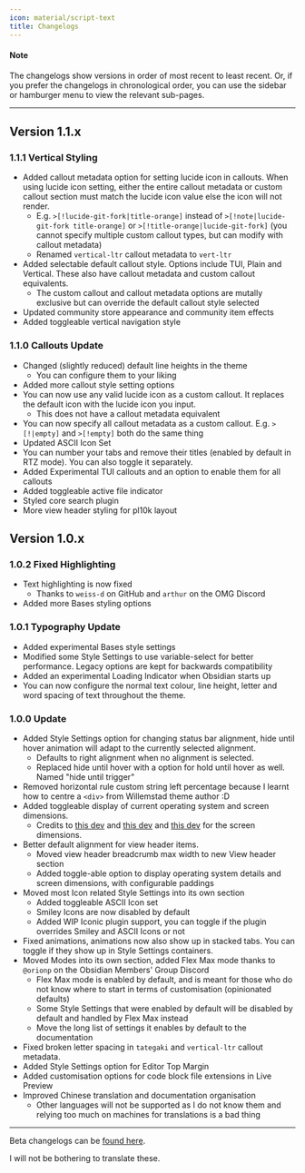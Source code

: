 ```yaml
---
icon: material/script-text
title: Changelogs
---
```


#### Note

The changelogs show versions in order of most recent to least recent.
Or, if you prefer the changelogs in chronological order, you can use
the sidebar or hamburger menu to view the relevant sub-pages.

---

## Version 1.1.x
### 1.1.1 Vertical Styling
- Added callout metadata option for setting lucide icon in callouts. When using lucide icon setting, either the entire callout metadata or custom callout section must match the lucide icon value else the icon will not render.
	- E.g. `>[!lucide-git-fork|title-orange]` instead of `>[!note|lucide-git-fork title-orange]` or `>[!title-orange|lucide-git-fork]` (you cannot specify multiple custom callout types, but can modify with callout metadata)
	- Renamed `vertical-ltr` callout metadata to `vert-ltr`
- Added selectable default callout style. Options include TUI, Plain and Vertical. These also have callout metadata and custom callout equivalents.
	- The custom callout and callout metadata options are mutally exclusive but can override the default callout style selected
- Updated community store appearance and community item effects
- Added toggleable vertical navigation style

### 1.1.0 Callouts Update

- Changed (slightly reduced) default line heights in the theme
	- You can configure them to your liking
- Added more callout style setting options
- You can now use any valid lucide icon as a custom callout. It replaces the default icon with the lucide icon you input.
	- This does not have a callout metadata equivalent
- You can now specify all callout metadata as a custom callout. E.g. `>[!|empty]` and `>[!empty]` both do the same thing
- Updated ASCII Icon Set
- You can number your tabs and remove their titles (enabled by default in RTZ mode). You can also toggle it separately.
- Added Experimental TUI callouts and an option to enable them for all callouts
- Added toggleable active file indicator
- Styled core search plugin
- More view header styling for pl10k layout

## Version 1.0.x

### 1.0.2 Fixed Highlighting
- Text highlighting is now fixed
  - Thanks to `weiss-d` on GitHub and `arthur` on the OMG Discord
- Added more Bases styling options

### 1.0.1 Typography Update

- Added experimental Bases style settings
- Modified some Style Settings to use variable-select for better performance. Legacy options are kept for backwards compatibility
- Added an experimental Loading Indicator when Obsidian starts up
- You can now configure the normal text colour, line height, letter and word spacing of text throughout the theme.

### 1.0.0 Update

- Added Style Settings option for changing status bar alignment, hide until hover animation will adapt to the currently selected alignment.
  - Defaults to right alignment when no alignment is selected.
  - Replaced hide until hover with a option for hold until hover as well. Named "hide until trigger"
- Removed horizontal rule custom string left percentage because I learnt how to centre a `<div>` from Willemstad theme author :D
- Added toggleable display of current operating system and screen dimensions.
  - Credits to [this dev](https://dev.to/janeori/css-type-casting-to-numeric-tanatan2-scalars-582j) and [this dev](https://css-tip.com/screen-dimension) and [this dev](https://dev.to/leapcell/get-screen-size-in-pure-css-3kna) for the screen dimensions.
- Better default alignment for view header items.
  - Moved view header breadcrumb max width to new View header section
  - Added toggle-able option to display operating system details and screen dimensions, with configurable paddings
- Moved most Icon related Style Settings into its own section
  - Added toggleable ASCII Icon set
  - Smiley Icons are now disabled by default
  - Added WIP Iconic plugin support, you can toggle if the plugin overrides Smiley and ASCII Icons or not
- Fixed animations, animations now also show up in stacked tabs. You can toggle if they show up in Style Settings containers.
- Moved Modes into its own section, added Flex Max mode thanks to `@orionp` on the Obsidian Members' Group Discord
  - Flex Max mode is enabled by default, and is meant for those who do not know where to start in terms of customisation (opinionated defaults)
  - Some Style Settings that were enabled by default will be disabled by default and handled by Flex Max instead
  - Move the long list of settings it enables by default to the documentation
- Fixed broken letter spacing in `tategaki` and `vertical-ltr` callout metadata.
- Added Style Settings option for Editor Top Margin
- Added customisation options for code block file extensions in Live Preview
- Improved Chinese translation and documentation organisation
  - Other languages will not be supported as I do not know them and relying too much on machines for translations is a bad thing

---

Beta changelogs can be [found here](./beta/index.md).

I will not be bothering to translate these.
